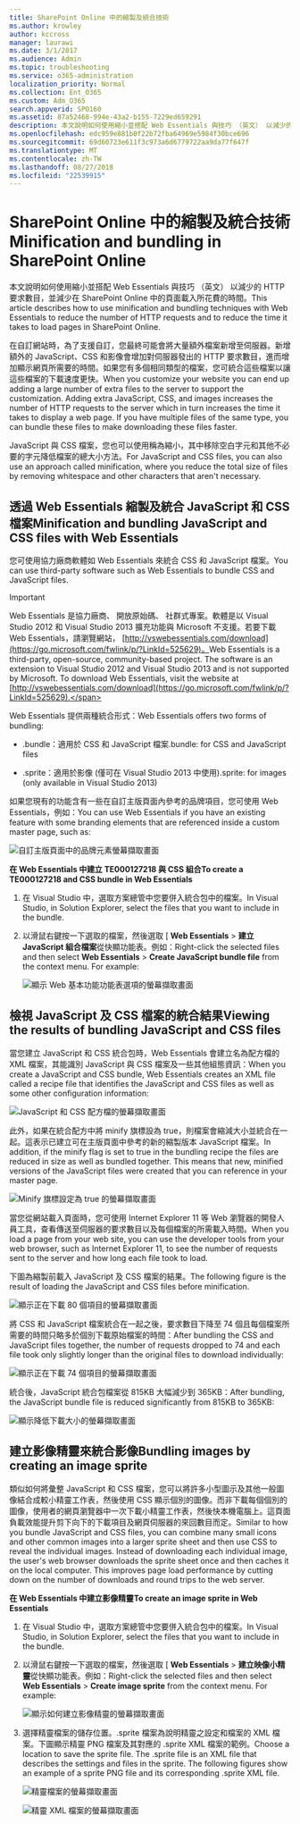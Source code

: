 ```yaml
---
title: SharePoint Online 中的縮製及統合技術
ms.author: krowley
author: kccross
manager: laurawi
ms.date: 3/1/2017
ms.audience: Admin
ms.topic: troubleshooting
ms.service: o365-administration
localization_priority: Normal
ms.collection: Ent_O365
ms.custom: Adm_O365
search.appverid: SPO160
ms.assetid: 87a52468-994e-43a2-b155-7229ed659291
description: 本文說明如何使用縮小並搭配 Web Essentials 與技巧 （英文） 以減少的 HTTP 要求數目，並減少在 SharePoint Online 中的頁面載入所花費的時間。
ms.openlocfilehash: edc959e881b0f22b72fba64969e5984f30bce696
ms.sourcegitcommit: 69d60723e611f3c973a6d6779722aa9da77f647f
ms.translationtype: MT
ms.contentlocale: zh-TW
ms.lasthandoff: 08/27/2018
ms.locfileid: "22539915"
---
```

# <a name="minification-and-bundling-in-sharepoint-online"></a><span data-ttu-id="89bbd-103">SharePoint Online 中的縮製及統合技術</span><span class="sxs-lookup"><span data-stu-id="89bbd-103">Minification and bundling in SharePoint Online</span></span>

<span data-ttu-id="89bbd-104">本文說明如何使用縮小並搭配 Web Essentials 與技巧 （英文） 以減少的 HTTP 要求數目，並減少在 SharePoint Online 中的頁面載入所花費的時間。</span><span class="sxs-lookup"><span data-stu-id="89bbd-104">This article describes how to use minification and bundling techniques with Web Essentials to reduce the number of HTTP requests and to reduce the time it takes to load pages in SharePoint Online.</span></span>
  
<span data-ttu-id="89bbd-p101">在自訂網站時，為了支援自訂，您最終可能會將大量額外檔案新增至伺服器。新增額外的 JavaScript、CSS 和影像會增加對伺服器發出的 HTTP 要求數目，進而增加顯示網頁所需要的時間。如果您有多個相同類型的檔案，您可統合這些檔案以讓這些檔案的下載速度更快。</span><span class="sxs-lookup"><span data-stu-id="89bbd-p101">When you customize your website you can end up adding a large number of extra files to the server to support the customization. Adding extra JavaScript, CSS, and images increases the number of HTTP requests to the server which in turn increases the time it takes to display a web page. If you have multiple files of the same type, you can bundle these files to make downloading these files faster.</span></span>
  
<span data-ttu-id="89bbd-108">JavaScript 與 CSS 檔案，您也可以使用稱為縮小，其中移除空白字元和其他不必要的字元降低檔案的總大小方法。</span><span class="sxs-lookup"><span data-stu-id="89bbd-108">For JavaScript and CSS files, you can also use an approach called minification, where you reduce the total size of files by removing whitespace and other characters that aren't necessary.</span></span>
  
## <a name="minification-and-bundling-javascript-and-css-files-with-web-essentials"></a><span data-ttu-id="89bbd-109">透過 Web Essentials 縮製及統合 JavaScript 和 CSS 檔案</span><span class="sxs-lookup"><span data-stu-id="89bbd-109">Minification and bundling JavaScript and CSS files with Web Essentials</span></span>

<span data-ttu-id="89bbd-110">您可使用協力廠商軟體如 Web Essentials 來統合 CSS 和 JavaScript 檔案。</span><span class="sxs-lookup"><span data-stu-id="89bbd-110">You can use third-party software such as Web Essentials to bundle CSS and JavaScript files.</span></span>
  
> [!IMPORTANT]
> <span data-ttu-id="89bbd-p102">Web Essentials 是協力廠商、 開放原始碼、 社群式專案。軟體是以 Visual Studio 2012 和 Visual Studio 2013 擴充功能與 Microsoft 不支援。若要下載 Web Essentials，請瀏覽網站， [http://vswebessentials.com/download](https://go.microsoft.com/fwlink/p/?LinkId=525629)。</span><span class="sxs-lookup"><span data-stu-id="89bbd-p102">Web Essentials is a third-party, open-source, community-based project. The software is an extension to Visual Studio 2012 and Visual Studio 2013 and is not supported by Microsoft. To download Web Essentials, visit the website at [http://vswebessentials.com/download](https://go.microsoft.com/fwlink/p/?LinkId=525629).</span></span> 
  
<span data-ttu-id="89bbd-114">Web Essentials 提供兩種統合形式：</span><span class="sxs-lookup"><span data-stu-id="89bbd-114">Web Essentials offers two forms of bundling:</span></span>
  
- <span data-ttu-id="89bbd-115">.bundle：適用於 CSS 和 JavaScript 檔案</span><span class="sxs-lookup"><span data-stu-id="89bbd-115">.bundle: for CSS and JavaScript files</span></span>
    
- <span data-ttu-id="89bbd-116">.sprite：適用於影像 (僅可在 Visual Studio 2013 中使用)</span><span class="sxs-lookup"><span data-stu-id="89bbd-116">.sprite: for images (only available in Visual Studio 2013)</span></span>
    
<span data-ttu-id="89bbd-117">如果您現有的功能含有一些在自訂主版頁面內參考的品牌項目，您可使用 Web Essentials，例如：</span><span class="sxs-lookup"><span data-stu-id="89bbd-117">You can use Web Essentials if you have an existing feature with some branding elements that are referenced inside a custom master page, such as:</span></span>
  
![自訂主版頁面中的品牌元素螢幕擷取畫面](media/3a6eba36-973d-482b-8556-a9394b8ba19f.png)
  
 <span data-ttu-id="89bbd-119">**在 Web Essentials 中建立 TE000127218 與 CSS 組合**</span><span class="sxs-lookup"><span data-stu-id="89bbd-119">**To create a TE000127218 and CSS bundle in Web Essentials**</span></span>
  
1. <span data-ttu-id="89bbd-120">在 Visual Studio 中，選取方案總管中您要併入統合包中的檔案。</span><span class="sxs-lookup"><span data-stu-id="89bbd-120">In Visual Studio, in Solution Explorer, select the files that you want to include in the bundle.</span></span>
    
2. <span data-ttu-id="89bbd-p103">以滑鼠右鍵按一下選取的檔案，然後選取 [ **Web Essentials** \> **建立 JavaScript 組合檔案**從快顯功能表。例如：</span><span class="sxs-lookup"><span data-stu-id="89bbd-p103">Right-click the selected files and then select **Web Essentials** \> **Create JavaScript bundle file** from the context menu. For example:</span></span> 
    
    ![顯示 Web 基本功能功能表選項的螢幕擷取畫面](media/41aac84c-4538-4f78-b454-46e651f868a3.png)
  
## <a name="viewing-the-results-of-bundling-javascript-and-css-files"></a><span data-ttu-id="89bbd-124">檢視 JavaScript 及 CSS 檔案的統合結果</span><span class="sxs-lookup"><span data-stu-id="89bbd-124">Viewing the results of bundling JavaScript and CSS files</span></span>

<span data-ttu-id="89bbd-125">當您建立 JavaScript 和 CSS 統合包時，Web Essentials 會建立名為配方檔的 XML 檔案，其能識別 JavaScript 與 CSS 檔案及一些其他組態資訊：</span><span class="sxs-lookup"><span data-stu-id="89bbd-125">When you create a JavaScript and CSS bundle, Web Essentials creates an XML file called a recipe file that identifies the JavaScript and CSS files as well as some other configuration information:</span></span> 
  
![JavaScript 和 CSS 配方檔的螢幕擷取畫面](media/7ba891f8-52d8-467b-a0f6-b062dd1137a4.png)
  
<span data-ttu-id="89bbd-p104">此外，如果在統合配方中將 minify 旗標設為 true，則檔案會縮減大小並統合在一起。這表示已建立可在主版頁面中參考的新的縮製版本 JavaScript 檔案。</span><span class="sxs-lookup"><span data-stu-id="89bbd-p104">In addition, if the minify flag is set to true in the bundling recipe the files are reduced in size as well as bundled together. This means that new, minified versions of the JavaScript files were created that you can reference in your master page.</span></span>
  
![Minify 旗標設定為 true 的螢幕擷取畫面](media/50523af2-6412-4117-ac3d-5bd26f6d562e.png)
  
<span data-ttu-id="89bbd-130">當您從網站載入頁面時，您可使用 Internet Explorer 11 等 Web 瀏覽器的開發人員工具，查看傳送至伺服器的要求數目以及每個檔案的所需載入時間。</span><span class="sxs-lookup"><span data-stu-id="89bbd-130">When you load a page from your web site, you can use the developer tools from your web browser, such as Internet Explorer 11, to see the number of requests sent to the server and how long each file took to load.</span></span>
  
<span data-ttu-id="89bbd-131">下圖為縮製前載入 JavaScript 及 CSS 檔案的結果。</span><span class="sxs-lookup"><span data-stu-id="89bbd-131">The following figure is the result of loading the JavaScript and CSS files before minification.</span></span>
  
![顯示正在下載 80 個項目的螢幕擷取畫面](media/e2df3912-1923-46e6-8cf2-3015a31554e1.png)
  
<span data-ttu-id="89bbd-133">將 CSS 和 JavaScript 檔案統合在一起之後，要求數目下降至 74 個且每個檔案所需要的時間只略多於個別下載原始檔案的時間：</span><span class="sxs-lookup"><span data-stu-id="89bbd-133">After bundling the CSS and JavaScript files together, the number of requests dropped to 74 and each file took only slightly longer than the original files to download individually:</span></span>
  
![顯示正在下載 74 個項目的螢幕擷取畫面](media/686c4387-70e8-4a74-9d45-059f33a91184.png)
  
<span data-ttu-id="89bbd-135">統合後，JavaScript 統合包檔案從 815KB 大幅減少到 365KB：</span><span class="sxs-lookup"><span data-stu-id="89bbd-135">After bundling, the JavaScript bundle file is reduced significantly from 815KB to 365KB:</span></span>
  
![顯示降低下載大小的螢幕擷取畫面](media/5e7dbd98-faff-4f68-b320-108fb252e395.png)
  
## <a name="bundling-images-by-creating-an-image-sprite"></a><span data-ttu-id="89bbd-137">建立影像精靈來統合影像</span><span class="sxs-lookup"><span data-stu-id="89bbd-137">Bundling images by creating an image sprite</span></span>

<span data-ttu-id="89bbd-p105">類似如何將彙整 JavaScript 和 CSS 檔案，您可以將許多小型圖示及其他一般圖像結合成較小精靈工作表，然後使用 CSS 顯示個別的圖像。而非下載每個個別的圖像，使用者的網頁瀏覽器中一次下載小精靈工作表，然後快本機電腦上。這頁面負載效能提升剪下向下的下載項目及網頁伺服器的來回數目而定。</span><span class="sxs-lookup"><span data-stu-id="89bbd-p105">Similar to how you bundle JavaScript and CSS files, you can combine many small icons and other common images into a larger sprite sheet and then use CSS to reveal the individual images. Instead of downloading each individual image, the user's web browser downloads the sprite sheet once and then caches it on the local computer. This improves page load performance by cutting down on the number of downloads and round trips to the web server.</span></span>
  
 <span data-ttu-id="89bbd-141">**在 Web Essentials 中建立影像精靈**</span><span class="sxs-lookup"><span data-stu-id="89bbd-141">**To create an image sprite in Web Essentials**</span></span>
  
1. <span data-ttu-id="89bbd-142">在 Visual Studio 中，選取方案總管中您要併入統合包中的檔案。</span><span class="sxs-lookup"><span data-stu-id="89bbd-142">In Visual Studio, in Solution Explorer, select the files that you want to include in the bundle.</span></span>
    
2. <span data-ttu-id="89bbd-p106">以滑鼠右鍵按一下選取的檔案，然後選取 [ **Web Essentials** \> **建立映像小精靈**從快顯功能表。例如：</span><span class="sxs-lookup"><span data-stu-id="89bbd-p106">Right-click the selected files and then select **Web Essentials** \> **Create image sprite** from the context menu. For example:</span></span> 
    
    ![顯示如何建立影像精靈的螢幕擷取畫面](media/de0fe741-4ef7-4e3b-bafa-ef9f4822dac6.png)
  
3. <span data-ttu-id="89bbd-p107">選擇精靈檔案的儲存位置。.sprite 檔案為說明精靈之設定和檔案的 XML 檔案。下圖顯示精靈 PNG 檔案及其對應的 .sprite XML 檔案的範例。</span><span class="sxs-lookup"><span data-stu-id="89bbd-p107">Choose a location to save the sprite file. The .sprite file is an XML file that describes the settings and files in the sprite. The following figures show an example of a sprite PNG file and its corresponding .sprite XML file.</span></span>
    
    ![精靈檔案的螢幕擷取畫面](media/0876bb2a-d1b9-4169-8e95-9c290d628d90.png)
  
    ![精靈 XML 檔案的螢幕擷取畫面](media/d1f94776-280d-4d56-abb5-384f145d9989.png)
  

